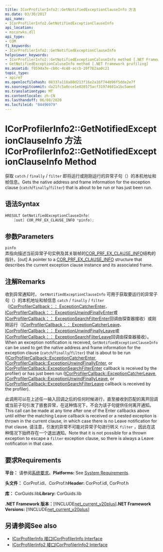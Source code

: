 ```yaml
---
title: ICorProfilerInfo2::GetNotifiedExceptionClauseInfo 方法
ms.date: 03/30/2017
api_name:
- ICorProfilerInfo2.GetNotifiedExceptionClauseInfo
api_location:
- mscorwks.dll
api_type:
- COM
f1_keywords:
- ICorProfilerInfo2::GetNotifiedExceptionClauseInfo
helpviewer_keywords:
- ICorProfilerInfo2::GetNotifiedExceptionCaluseInfo method [.NET Framework profiling]
- GetNotifiedExceptionCaluseInfo method [.NET Framework profiling]
ms.assetid: f9594a7e-cb0c-4c48-accb-29f762aa0c21
topic_type:
- apiref
ms.openlocfilehash: 08337a118a80d213f16e2a16f744b96f5dde2e7f
ms.sourcegitcommit: da21fc5a8cce1e028575acf31974681a1bc5aeed
ms.translationtype: MT
ms.contentlocale: zh-CN
ms.lasthandoff: 06/08/2020
ms.locfileid: "84496979"
---
```

# <a name="icorprofilerinfo2getnotifiedexceptionclauseinfo-method"></a><span data-ttu-id="4821f-102">ICorProfilerInfo2::GetNotifiedExceptionClauseInfo 方法</span><span class="sxs-lookup"><span data-stu-id="4821f-102">ICorProfilerInfo2::GetNotifiedExceptionClauseInfo Method</span></span>
<span data-ttu-id="4821f-103">获取 `catch` / `finally` / `filter` 即将运行或刚刚运行的异常子句（）的本机地址和帧信息。</span><span class="sxs-lookup"><span data-stu-id="4821f-103">Gets the native address and frame information for the exception clause (`catch`/`finally`/`filter`) that is about to be run or has just been run.</span></span>  
  
## <a name="syntax"></a><span data-ttu-id="4821f-104">语法</span><span class="sxs-lookup"><span data-stu-id="4821f-104">Syntax</span></span>  
  
```cpp  
HRESULT GetNotifiedExceptionClauseInfo(  
    [out] COR_PRF_EX_CLAUSE_INFO *pinfo);  
```  
  
## <a name="parameters"></a><span data-ttu-id="4821f-105">参数</span><span class="sxs-lookup"><span data-stu-id="4821f-105">Parameters</span></span>  
 `pinfo`  
 <span data-ttu-id="4821f-106">弄指向描述当前异常子句实例及其关联帧的[COR_PRF_EX_CLAUSE_INFO](cor-prf-ex-clause-info-structure.md)结构的指针。</span><span class="sxs-lookup"><span data-stu-id="4821f-106">[out] A pointer to a [COR_PRF_EX_CLAUSE_INFO](cor-prf-ex-clause-info-structure.md) structure that describes the current exception clause instance and its associated frame.</span></span>  
  
## <a name="remarks"></a><span data-ttu-id="4821f-107">注解</span><span class="sxs-lookup"><span data-stu-id="4821f-107">Remarks</span></span>  
 <span data-ttu-id="4821f-108">收到异常通知时， `GetNotifiedExceptionClauseInfo` 可用于获取要运行的异常子句（）的本机地址和帧信息 `catch` / `finally` / `filter` （[ICorProfilerCallback：： ExceptionCatcherEnter](icorprofilercallback-exceptioncatcherenter-method.md)、 [ICorProfilerCallback：： ExceptionUnwindFinallyEnter](icorprofilercallback-exceptionunwindfinallyenter-method.md)或[ICorProfilerCallback：： ExceptionSearchFilterEnter](icorprofilercallback-exceptionsearchfilterenter-method.md)回调由探查器接收）或刚刚运行（[ICorProfilerCallback：： ExceptionCatcherLeave](icorprofilercallback-exceptioncatcherleave-method.md)、 [ICorProfilerCallback：： ExceptionUnwindFinallyLeave](icorprofilercallback-exceptionunwindfinallyleave-method.md)或[ICorProfilerCallback：： ExceptionSearchFilterLeave](icorprofilercallback-exceptionsearchfilterleave-method.md)回调由探查器接收）。</span><span class="sxs-lookup"><span data-stu-id="4821f-108">When an exception notification is received, `GetNotifiedExceptionClauseInfo` can be used to get the native address and frame information for the exception clause (`catch`/`finally`/`filter`) that is about to be run ([ICorProfilerCallback::ExceptionCatcherEnter](icorprofilercallback-exceptioncatcherenter-method.md), [ICorProfilerCallback::ExceptionUnwindFinallyEnter](icorprofilercallback-exceptionunwindfinallyenter-method.md), or [ICorProfilerCallback::ExceptionSearchFilterEnter](icorprofilercallback-exceptionsearchfilterenter-method.md) callback is received by the profiler) or has just been run ([ICorProfilerCallback::ExceptionCatcherLeave](icorprofilercallback-exceptioncatcherleave-method.md), [ICorProfilerCallback::ExceptionUnwindFinallyLeave](icorprofilercallback-exceptionunwindfinallyleave-method.md), or [ICorProfilerCallback::ExceptionSearchFilterLeave](icorprofilercallback-exceptionsearchfilterleave-method.md) callback is received by the profiler).</span></span>  
  
 <span data-ttu-id="4821f-109">此调用可以在上述任一输入回调之后的任何时候进行，直至接收到匹配的离开回调或当前子句引发了嵌套异常，在这种情况下，不会为该子句提供任何离开通知。</span><span class="sxs-lookup"><span data-stu-id="4821f-109">This call can be made at any time after one of the Enter callbacks above until either the matching Leave callback is received or a nested exception is thrown in the current clause, in which case there is no Leave notification for that clause.</span></span> <span data-ttu-id="4821f-110">请注意，引发的异常不可能对异常子句进行转义 `filter` ，因此在这种情况下始终存在一个退出通知。</span><span class="sxs-lookup"><span data-stu-id="4821f-110">Note that it is not possible for a thrown exception to escape a `filter` exception clause, so there is always a Leave notification in that case.</span></span>  
  
## <a name="requirements"></a><span data-ttu-id="4821f-111">要求</span><span class="sxs-lookup"><span data-stu-id="4821f-111">Requirements</span></span>  
 <span data-ttu-id="4821f-112">**平台：** 请参阅[系统要求](../../get-started/system-requirements.md)。</span><span class="sxs-lookup"><span data-stu-id="4821f-112">**Platforms:** See [System Requirements](../../get-started/system-requirements.md).</span></span>  
  
 <span data-ttu-id="4821f-113">**头文件：** CorProf.idl、CorProf.h</span><span class="sxs-lookup"><span data-stu-id="4821f-113">**Header:** CorProf.idl, CorProf.h</span></span>  
  
 <span data-ttu-id="4821f-114">**库：** CorGuids.lib</span><span class="sxs-lookup"><span data-stu-id="4821f-114">**Library:** CorGuids.lib</span></span>  
  
 <span data-ttu-id="4821f-115">**.NET Framework 版本：**[!INCLUDE[net_current_v20plus](../../../../includes/net-current-v20plus-md.md)]</span><span class="sxs-lookup"><span data-stu-id="4821f-115">**.NET Framework Versions:** [!INCLUDE[net_current_v20plus](../../../../includes/net-current-v20plus-md.md)]</span></span>  
  
## <a name="see-also"></a><span data-ttu-id="4821f-116">另请参阅</span><span class="sxs-lookup"><span data-stu-id="4821f-116">See also</span></span>

- [<span data-ttu-id="4821f-117">ICorProfilerInfo 接口</span><span class="sxs-lookup"><span data-stu-id="4821f-117">ICorProfilerInfo Interface</span></span>](icorprofilerinfo-interface.md)
- [<span data-ttu-id="4821f-118">ICorProfilerInfo2 接口</span><span class="sxs-lookup"><span data-stu-id="4821f-118">ICorProfilerInfo2 Interface</span></span>](icorprofilerinfo2-interface.md)

